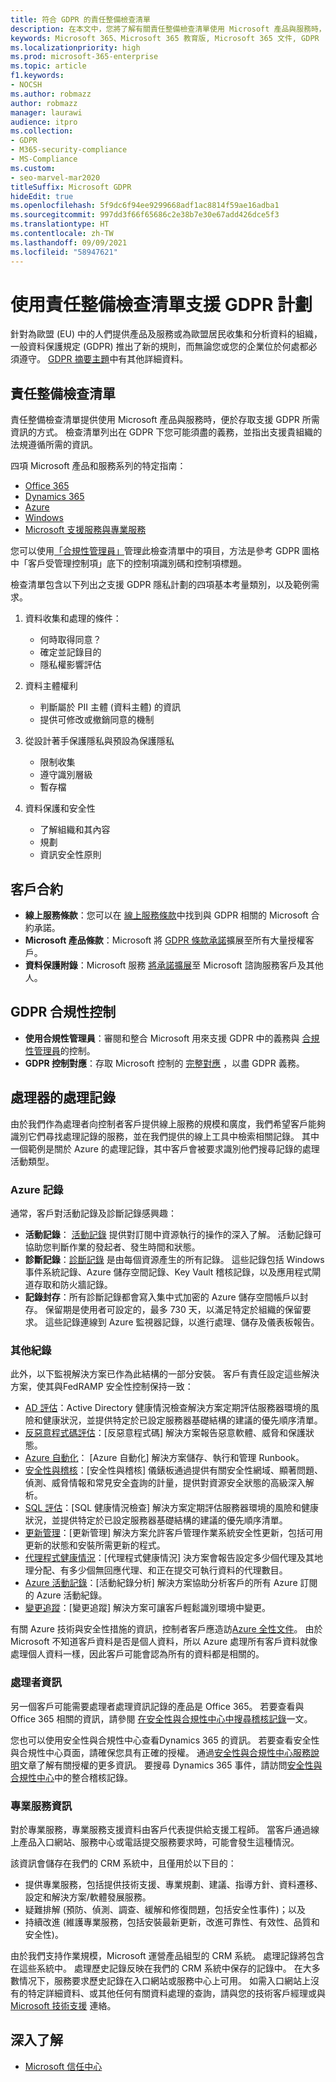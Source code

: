 ```yaml
---
title: 符合 GDPR 的責任整備檢查清單
description: 在本文中，您將了解有關責任整備檢查清單使用 Microsoft 產品與服務時，以存取支援 GDPR 所需資訊。
keywords: Microsoft 365、Microsoft 365 教育版, Microsoft 365 文件, GDPR
ms.localizationpriority: high
ms.prod: microsoft-365-enterprise
ms.topic: article
f1.keywords:
- NOCSH
ms.author: robmazz
author: robmazz
manager: laurawi
audience: itpro
ms.collection:
- GDPR
- M365-security-compliance
- MS-Compliance
ms.custom:
- seo-marvel-mar2020
titleSuffix: Microsoft GDPR
hideEdit: true
ms.openlocfilehash: 5f9dc6f94ee9299668adf1ac8814f59ae16adba1
ms.sourcegitcommit: 997dd3f66f65686c2e38b7e30e67add426dce5f3
ms.translationtype: HT
ms.contentlocale: zh-TW
ms.lasthandoff: 09/09/2021
ms.locfileid: "58947621"
---
```

# <a name="support-your-gdpr-program-with-accountability-readiness-checklists"></a>使用責任整備檢查清單支援 GDPR 計劃

針對為歐盟 (EU) 中的人們提供產品及服務或為歐盟居民收集和分析資料的組織，一般資料保護規定 (GDPR) 推出了新的規則，而無論您或您的企業位於何處都必須遵守。 [GDPR 摘要主題](gdpr.md)中有其他詳細資料。

## <a name="accountability-readiness-checklists"></a>責任整備檢查清單

責任整備檢查清單提供使用 Microsoft 產品與服務時，便於存取支援 GDPR 所需資訊的方式。 檢查清單列出在 GDPR 下您可能須盡的義務，並指出支援貴組織的法規遵循所需的資訊。

四項 Microsoft 產品和服務系列的特定指南：

- [Office 365](gdpr-arc-Office365.md)
- [Dynamics 365](gdpr-arc-azure-dynamics-windows.md)
- [Azure](gdpr-arc-azure-dynamics-windows.md)
- [Windows](gdpr-arc-azure-dynamics-windows.md)
- [Microsoft 支援服務與專業服務](gdpr-arc-prof-services.md)

您可以使用[「合規性管理員」](/microsoft-365/compliance/compliance-manager)管理此檢查清單中的項目，方法是參考 GDPR 圖格中「客戶受管理控制項」底下的控制項識別碼和控制項標題。

檢查清單包含以下列出之支援 GDPR 隱私計劃的四項基本考量類別，以及範例需求。

1. 資料收集和處理的條件：

    - 何時取得同意？  
    - 確定並記錄目的  
    - 隱私權影響評估

2. 資料主體權利  

    - 判斷屬於 PII 主體 (資料主體) 的資訊  
    - 提供可修改或撤銷同意的機制

3. 從設計著手保護隱私與預設為保護隱私  

    - 限制收集  
    - 遵守識別層級  
    - 暫存檔

4. 資料保護和安全性  

    - 了解組織和其內容  
    - 規劃  
    - 資訊安全性原則

## <a name="customer-agreements"></a>客戶合約

- **線上服務條款**：您可以在 [線上服務條款](https://go.microsoft.com/fwlink/p/?linkid=2052208)中找到與 GDPR 相關的 Microsoft 合約承諾。
- **Microsoft 產品條款**：Microsoft 將 [GDPR 條款承諾](https://go.microsoft.com/fwlink/p/?linkid=2052213)擴展至所有大量授權客戶。
- **資料保護附錄**：Microsoft 服務 [將承諾擴展](https://go.microsoft.com/fwlink/p/?linkid=2052215)至 Microsoft 諮詢服務客戶及其他人。

## <a name="gdpr-compliance-controls"></a>GDPR 合規性控制

- **使用合規性管理員**：審閱和整合 Microsoft 用來支援 GDPR 中的義務與 [合規性管理員](/microsoft-365/compliance/compliance-manager)的控制。
- **GDPR 控制對應**：存取 Microsoft 控制的 [完整對應](https://go.microsoft.com/fwlink/p/?linkid=2052220) ，以盡 GDPR 義務。

## <a name="records-of-processing-for-processors"></a>處理器的處理記錄

由於我們作為處理者向控制者客戶提供線上服務的規模和廣度，我們希望客戶能夠識別它們尋找處理記錄的服務，並在我們提供的線上工具中檢索相關記錄。 其中一個範例是關於 Azure 的處理記錄，其中客戶會被要求識別他們搜尋記錄的處理活動類型。

### <a name="azure-logs"></a>Azure 記錄

通常，客戶對活動記錄及診斷記錄感興趣：

- **活動記錄**： [活動記錄](/azure/azure-monitor/platform/platform-logs-overview) 提供對訂閱中資源執行的操作的深入了解。 活動記錄可協助您判斷作業的發起者、發生時間和狀態。
- **診斷記錄**：[診斷記錄](/azure/azure-monitor/platform/platform-logs-overview) 是由每個資源產生的所有記錄。 這些記錄包括 Windows 事件系統記錄、Azure 儲存空間記錄、Key Vault 稽核記錄，以及應用程式閘道存取和防火牆記錄。
- **記錄封存**：所有診斷記錄都會寫入集中式加密的 Azure 儲存空間帳戶以封存。 保留期是使用者可設定的，最多 730 天，以滿足特定於組織的保留要求。 這些記錄連線到 Azure 監視器記錄，以進行處理、儲存及儀表板報告。

### <a name="other-logs"></a>其他紀錄

此外，以下監視解決方案已作為此結構的一部分安裝。 客戶有責任設定這些解決方案，使其與FedRAMP 安全性控制保持一致：

- [AD 評估](/azure/azure-monitor/insights/ad-assessment)：Active Directory 健康情況檢查解決方案定期評估服務器環境的風險和健康狀況，並提供特定於已設定服務器基礎結構的建議的優先順序清單。
- [反惡意程式碼評估](/azure/security-center/security-center-services?tabs=features-windows#supported-endpoint-protection-solutions-)：[反惡意程式碼] 解決方案報告惡意軟體、威脅和保護狀態。
- [Azure 自動化](/azure/automation/automation-hybrid-runbook-worker)： [Azure 自動化] 解決方案儲存、執行和管理 Runbook。
- [安全性與稽核](/azure/security-center/security-center-introduction)：[安全性與稽核] 儀錶板通過提供有關安全性網域、顯著問題、偵測、威脅情報和常見安全査詢的計量，提供對資源安全狀態的高級深入解析。
- [SQL 評估](/azure/azure-monitor/insights/sql-assessment)：[SQL 健康情況檢查] 解決方案定期評估服務器環境的風險和健康狀況，並提供特定於已設定服務器基礎結構的建議的優先順序清單。
- [更新管理](/azure/automation/update-management/update-mgmt-overview)：[更新管理] 解決方案允許客戶管理作業系統安全性更新，包括可用更新的狀態和安裝所需更新的程式。
- [代理程式健康情況](/azure/azure-monitor/insights/solution-agenthealth)：[代理程式健康情況] 決方案會報告設定多少個代理及其地理分配、有多少個無回應代理、和正在提交可執行資料的代理數目。
- [Azure 活動記錄](/azure/azure-monitor/platform/activity-log)：[活動紀錄分析] 解決方案協助分析客戶的所有 Azure 訂閱的 Azure 活動紀錄。
- [變更追蹤](/azure/azure-monitor/platform/activity-log)：[變更追蹤] 解決方案可讓客戶輕鬆識別環境中變更。

有關 Azure 技術與安全性措施的資訊，控制者客戶應造訪[Azure 全性文件](/azure/security/)。 由於 Microsoft 不知道客戶資料是否是個人資料，所以 Azure 處理所有客戶資料就像處理個人資料一樣，因此客戶可能會認為所有的資料都是相關的。

### <a name="processor-information"></a>處理者資訊

另一個客戶可能需要處理者處理資訊記錄的產品是 Office 365。 若要查看與 Office 365 相關的資訊，請參閱 [在安全性與合規性中心中搜尋稽核記錄](/microsoft-365/compliance/search-the-audit-log-in-security-and-compliance)一文。

您也可以使用安全性與合規性中心查看Dynamics 365 的資訊。  若要查看安全性與合規性中心頁面，請確保您具有正確的授權。 通過[安全性與合規性中心服務說明](/office365/servicedescriptions/office-365-platform-service-description/office-365-securitycompliance-center)文章了解有關授權的更多資訊。 要搜尋 Dynamics 365 事件，請訪問[安全性與合規性中心](https://protection.office.com/unifiedauditlog)中的整合稽核記錄。

### <a name="professional-services-information"></a>專業服務資訊

對於專業服務，專業服務支援資料由客戶代表提供給支援工程師。  當客戶通過線上產品入口網站、服務中心或電話提交服務要求時，可能會發生這種情況。

該資訊會儲存在我們的 CRM 系統中，且僅用於以下目的：

- 提供專業服務，包括提供技術支援、專業規劃、建議、指導方針、資料遷移、設定和解決方案/軟體發展服務。  
- 疑難排解 (預防、偵測、調查、緩解和修復問題，包括安全性事件)；以及 
- 持續改進 (維護專業服務，包括安裝最新更新，改進可靠性、有效性、品質和安全性)。 

由於我們支持作業規模，Microsoft 運營產品組型的 CRM 系統。 處理記錄將包含在這些系統中。
處理歷史記錄反映在我們的 CRM 系統中保存的記錄中。  在大多數情况下，服務要求歷史記錄在入口網站或服務中心上可用。
如需入口網站上沒有的特定詳細資料、或其他任何有關資料處理的查詢，請與您的技術客戶經理或與 [Microsoft 技術支援](https://support.microsoft.com/contactus/) 連絡。

## <a name="learn-more"></a>深入了解

- [Microsoft 信任中心](https://www.microsoft.com/trust-center/privacy/gdpr-overview)
